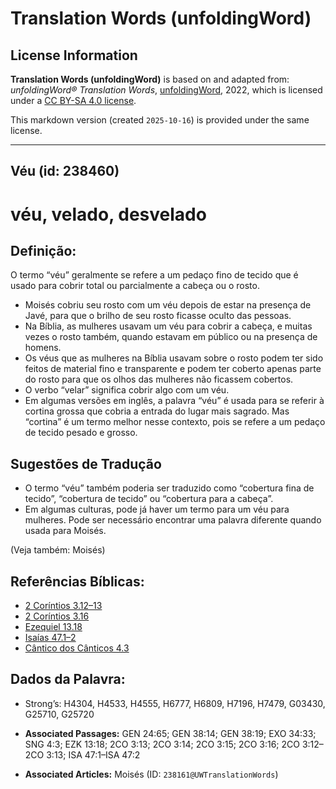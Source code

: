 # Translation Words (unfoldingWord)

## License Information

**Translation Words (unfoldingWord)** is based on and adapted from: _unfoldingWord® Translation Words_, [unfoldingWord](https://unfoldingword.org/utw), 2022, which is licensed under a [CC BY-SA 4.0 license](https://creativecommons.org/licenses/by-sa/4.0/legalcode.en).

This markdown version (created `2025-10-16`) is provided under the same license.



--------------------------------

## Véu (id: 238460)

véu, velado, desvelado
======================

Definição:
----------

O termo “véu” geralmente se refere a um pedaço fino de tecido que é usado para cobrir total ou parcialmente a cabeça ou o rosto.

* Moisés cobriu seu rosto com um véu depois de estar na presença de Javé, para que o brilho de seu rosto ficasse oculto das pessoas.
* Na Bíblia, as mulheres usavam um véu para cobrir a cabeça, e muitas vezes o rosto também, quando estavam em público ou na presença de homens.
* Os véus que as mulheres na Bíblia usavam sobre o rosto podem ter sido feitos de material fino e transparente e podem ter coberto apenas parte do rosto para que os olhos das mulheres não ficassem cobertos.
* O verbo “velar” significa cobrir algo com um véu.
* Em algumas versões em inglês, a palavra “véu” é usada para se referir à cortina grossa que cobria a entrada do lugar mais sagrado. Mas “cortina” é um termo melhor nesse contexto, pois se refere a um pedaço de tecido pesado e grosso.

Sugestões de Tradução
---------------------

* O termo “véu” também poderia ser traduzido como “cobertura fina de tecido”, “cobertura de tecido” ou “cobertura para a cabeça”.
* Em algumas culturas, pode já haver um termo para um véu para mulheres. Pode ser necessário encontrar uma palavra diferente quando usada para Moisés.

(Veja também: Moisés)

Referências Bíblicas:
---------------------

* [2 Coríntios 3\.12–13](https://ref.ly/2Cor3:12-2Cor3:13)
* [2 Coríntios 3\.16](https://ref.ly/2Cor3:16)
* [Ezequiel 13\.18](https://ref.ly/Ezek13:18)
* [Isaías 47\.1–2](https://ref.ly/Isa47:1-Isa47:2)
* [Cântico dos Cânticos 4\.3](https://ref.ly/Song4:3)

Dados da Palavra:
-----------------

* Strong’s: H4304, H4533, H4555, H6777, H6809, H7196, H7479, G03430, G25710, G25720

* **Associated Passages:** GEN 24:65; GEN 38:14; GEN 38:19; EXO 34:33; SNG 4:3; EZK 13:18; 2CO 3:13; 2CO 3:14; 2CO 3:15; 2CO 3:16; 2CO 3:12–2CO 3:13; ISA 47:1–ISA 47:2
* **Associated Articles:** Moisés (ID: `238161@UWTranslationWords`)

